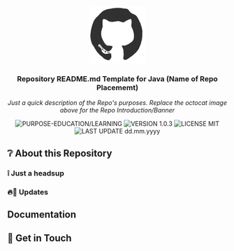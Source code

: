 <p align="center"><img src="/md_assets/octocat.gif" alt="Logo" width="130" height="130"></p>
<h3 align="center">Repository README.md Template for Java (Name of Repo Placememt)</h3>
<p align="center"><em>Just a quick description of the Repo's purposes. Replace the octocat image above for the Repo Introduction/Banner</em></p>
<p align="center">
   <img src="https://img.shields.io/badge/PURPOSE-EDUCATION/LEARNING-%2300416a?logoColor=white&labelColor=%2300416a&color=%2324292e&textColor=white" alt="PURPOSE-EDUCATION/LEARNING">
   <img src="https://img.shields.io/badge/VERSION-1.0.3-%2300416a?logoColor=white&labelColor=%2300416a&color=%2324292e&textColor=white" alt="VERSION 1.0.3">
   <img src="https://img.shields.io/badge/LICENSE-MIT-%2300416a?logoColor=white&labelColor=%2300416a&color=%2324292e&textColor=white" alt="LICENSE MIT">
   <img src="https://img.shields.io/badge/LAST%20UPDATE-dd.mm.yyyy-%2300416a?logoColor=white&labelColor=%2300416a&color=%2324292e&textColor=white" alt="LAST UPDATE dd.mm.yyyy">
</p>

## :grey_question: About this Repository


### :grey_exclamation: Just a headsup

### 🔥🎫 Updates

## Documentation

## :speech_balloon: Get in Touch
